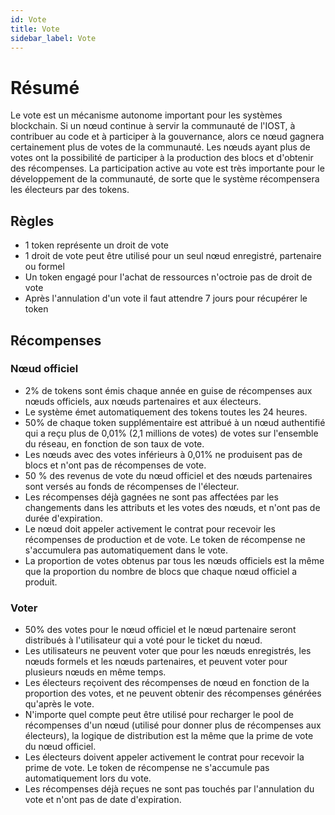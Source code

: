 ```yaml
---
id: Vote
title: Vote
sidebar_label: Vote
---
```


# Résumé

Le vote est un mécanisme autonome important pour les systèmes blockchain. Si un nœud continue à servir la communauté de l'IOST, à contribuer au code et à participer à la gouvernance, alors ce nœud gagnera certainement plus de votes de la communauté. Les nœuds ayant plus de votes ont la possibilité de participer à la production des blocs et d'obtenir des récompenses. La participation active au vote est très importante pour le développement de la communauté, de sorte que le système récompensera les électeurs par des tokens.

## Règles

- 1 token représente un droit de vote
- 1 droit de vote peut être utilisé pour un seul nœud enregistré, partenaire ou formel
- Un token engagé pour l'achat de ressources n'octroie pas de droit de vote
- Après l'annulation d'un vote il faut attendre 7 jours pour récupérer le token

## Récompenses

### Nœud officiel

- 2% de tokens sont émis chaque année en guise de récompenses aux nœuds officiels, aux nœuds partenaires et aux électeurs.
- Le système émet automatiquement des tokens toutes les 24 heures.
- 50% de chaque token supplémentaire est attribué à un nœud authentifié qui a reçu plus de 0,01% (2,1 millions de votes) de votes sur l'ensemble du réseau, en fonction de son taux de vote.
- Les nœuds avec des votes inférieurs à 0,01% ne produisent pas de blocs et n'ont pas de récompenses de vote.
- 50 % des revenus de vote du nœud officiel et des nœuds partenaires sont versés au fonds de récompenses de l'électeur.
- Les récompenses déjà gagnées ne sont pas affectées par les changements dans les attributs et les votes des nœuds, et n'ont pas de durée d'expiration.
- Le nœud doit appeler activement le contrat pour recevoir les récompenses de production et de vote. Le token de récompense ne s'accumulera pas automatiquement dans le vote.
- La proportion de votes obtenus par tous les nœuds officiels est la même que la proportion du nombre de blocs que chaque nœud officiel a produit.

### Voter

- 50% des votes pour le nœud officiel et le nœud partenaire seront distribués à l'utilisateur qui a voté pour le ticket du nœud.
- Les utilisateurs ne peuvent voter que pour les nœuds enregistrés, les nœuds formels et les nœuds partenaires, et peuvent voter pour plusieurs nœuds en même temps.
- Les électeurs reçoivent des récompenses de nœud en fonction de la proportion des votes, et ne peuvent obtenir des récompenses générées qu'après le vote.
- N'importe quel compte peut être utilisé pour recharger le pool de récompenses d'un nœud (utilisé pour donner plus de récompenses aux électeurs), la logique de distribution est la même que la prime de vote du nœud officiel.
- Les électeurs doivent appeler activement le contrat pour recevoir la prime de vote. Le token de récompense ne s'accumule pas automatiquement lors du vote.
- Les récompenses déjà reçues ne sont pas touchés par l'annulation du vote et n'ont pas de date d'expiration.

